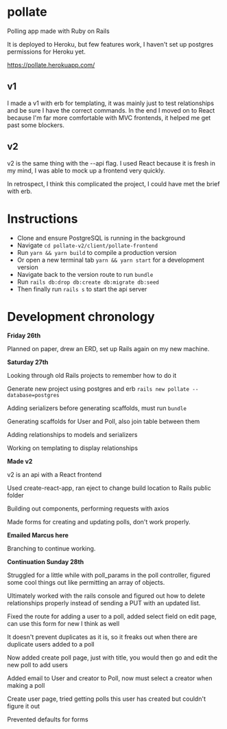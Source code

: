 # pollate
Polling app made with Ruby on Rails

It is deployed to Heroku, but few features work, I haven't set up postgres permissions for Heroku yet.

https://pollate.herokuapp.com/

## v1

I made a v1 with erb for templating, it was mainly just to test relationships and be sure I have the correct commands.
In the end I moved on to React because I'm far more comfortable with MVC frontends, it helped me get past some blockers.

## v2

v2 is the same thing with the --api flag. I used React because it is fresh in my mind, I was able to mock up a frontend very quickly.

In retrospect, I think this complicated the project, I could have met the brief with erb.

# Instructions

- Clone and ensure PostgreSQL is running in the background
- Navigate ```cd pollate-v2/client/pollate-frontend```
- Run ```yarn && yarn build``` to compile a production version
- Or open a new terminal tab ```yarn && yarn start``` for a development version
- Navigate back to the version route to run ```bundle```
- Run ```rails db:drop db:create db:migrate db:seed```
- Then finally run ```rails s``` to start the api server


# Development chronology

**Friday 26th**

Planned on paper, drew an ERD, set up Rails again on my new machine.


**Saturday 27th**

Looking through old Rails projects to remember how to do it

Generate new project using postgres and erb ```rails new pollate --database=postgres```

Adding serializers before generating scaffolds, must run ```bundle```

Generating scaffolds for User and Poll, also join table between them

Adding relationships to models and serializers

Working on templating to display relationships

**Made v2**

v2 is an api with a React frontend

Used create-react-app, ran eject to change build location to Rails public folder

Building out components, performing requests with axios

Made forms for creating and updating polls, don't work properly.

**Emailed Marcus here**

Branching to continue working.

**Continuation Sunday 28th**

Struggled for a little while with poll_params in the poll controller, figured some cool things out like permitting an array of objects.

Ultimately worked with the rails console and figured out how to delete relationships properly instead of sending a PUT with an updated list.

Fixed the route for adding a user to a poll, added select field on edit page, can use this form for new I think as well

It doesn't prevent duplicates as it is, so it freaks out when there are duplicate users added to a poll

Now added create poll page, just with title, you would then go and edit the new poll to add users

Added email to User and creator to Poll, now must select a creator when making a poll

Create user page, tried getting polls this user has created but couldn't figure it out

Prevented defaults for forms
